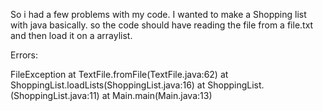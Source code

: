 So i had a few problems with my code. I wanted to make a Shopping list with java basically.
so the code should have reading the file from a file.txt and then load it on a arraylist.

Errors:

FileException
	at TextFile.fromFile(TextFile.java:62)
	at ShoppingList.loadLists(ShoppingList.java:16)
	at ShoppingList.<init>(ShoppingList.java:11)
	at Main.main(Main.java:13)
